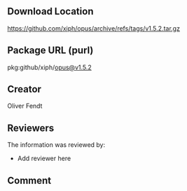 ## Download Location

https://github.com/xiph/opus/archive/refs/tags/v1.5.2.tar.gz

## Package URL (purl)

pkg:github/xiph/opus@v1.5.2

## Creator

Oliver Fendt

## Reviewers

The information was reviewed by:

* Add reviewer here

## Comment

